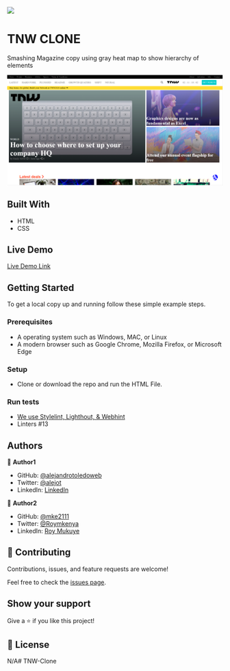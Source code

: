 ![](https://img.shields.io/badge/Microverse-blueviolet)

# TNW CLONE 

Smashing Magazine copy using gray heat map to show hierarchy of elements


![screenshot](./screenshot.png)


## Built With

- HTML
- CSS

## Live Demo

[Live Demo Link](https://mke2111.github.io/TNW-Clone/)


## Getting Started

To get a local copy up and running follow these simple example steps.

### Prerequisites

- A operating system such as Windows, MAC, or Linux
- A modern browser such as Google Chrome, Mozilla Firefox, or Microsoft Edge

### Setup
- Clone or download the repo and run the HTML File.

### Run tests
- [We use Stylelint, Lighthout, & Webhint](https://github.com/mke2111/TNW-Clone/actions/runs/279570575)
- Linters #13


## Authors

👤 **Author1**

- GitHub: [@alejandrotoledoweb](https://github.com/alejandrotoledoweb)
- Twitter: [@alejot](https://twitter.com/alejot)
- LinkedIn: [LinkedIn](https://www.linkedin.com/in/alejandro-toledo-3b444b109/)

👤 **Author2**

- GitHub: [@mke2111](https://github.com/mke2111)
- Twitter: [@Roymkenya](https://twitter.com/Roymkenya)
- LinkedIn: [Roy Mukuye](https://www.linkedin.com/in/roy-mukuye-42b07b1b4)

## 🤝 Contributing

Contributions, issues, and feature requests are welcome!

Feel free to check the [issues page](https://github.com/mke2111/TNW-Clone/issues).

## Show your support

Give a ⭐️ if you like this project!

## 📝 License

N/A# TNW-Clone